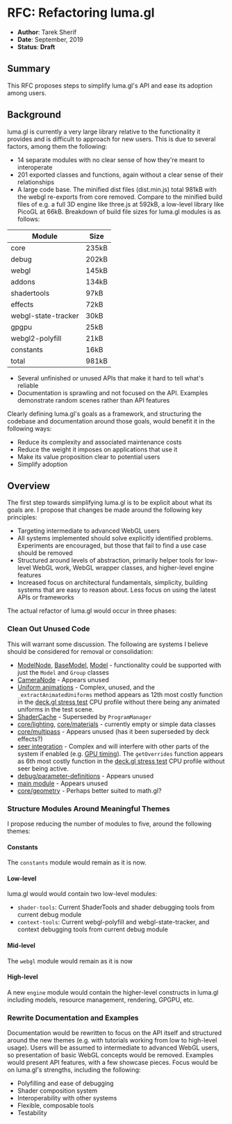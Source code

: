 # RFC: Refactoring luma.gl

* **Author**: Tarek Sherif
* **Date**: September, 2019
* **Status**: **Draft**


## Summary

This RFC proposes steps to simplify luma.gl's API and ease its adoption among users.


## Background

luma.gl is currently a very large library relative to the functionality it provides and is difficult to approach for new users. This is due to several factors, among them the following:
- 14 separate modules with no clear sense of how they're meant to interoperate
- 201 exported classes and functions, again without a clear sense of their relationships
- A large code base. The minified dist files (dist.min.js) total 981kB with the webgl re-exports from core removed. Compare to the minified build files of e.g. a full 3D engine like three.js at 592kB, a low-level library like PicoGL at 66kB. Breakdown of build file sizes for luma.gl modules is as follows:

| Module      | Size |
| ----------- | ----------- |
|core|235kB|
|debug|202kB|
|webgl|145kB|
|addons|134kB|
|shadertools|97kB|
|effects|72kB|
|webgl-state-tracker|30kB|
|gpgpu|25kB|
|webgl2-polyfill|21kB|
|constants|16kB|
|total|981kB|

- Several unfinished or unused APIs that make it hard to tell what's reliable
- Documentation is sprawling and not focused on the API. Examples demonstrate random scenes rather than API features

Clearly defining luma.gl's goals as a framework, and structuring the codebase and documentation around those goals, would benefit it in the following ways:
- Reduce its complexity and associated maintenance costs
- Reduce the weight it imposes on applications that use it
- Make its value proposition clear to potential users
- Simplify adoption

## Overview

The first step towards simplifying luma.gl is to be explicit about what its goals are. I propose that changes be made around the following key principles:
- Targeting intermediate to advanced WebGL users
- All systems implemented should solve explicitly identified problems. Experiments are encouraged, but those that fail to find a use case should be removed
- Structured around levels of abstraction, primarily helper tools for low-level WebGL work, WebGL wrapper classes, and higher-level engine features
- Increased focus on architectural fundamentals, simplicity, building systems that are easy to reason about. Less focus on using the latest APIs or frameworks


The actual refactor of luma.gl would occur in three phases:

### Clean Out Unused Code

This will warrant some discussion. The following are systems I believe should be considered for removal or consolidation:
- [ModelNode](https://github.com/uber/luma.gl/blob/7.2-release/modules/core/src/scenegraph/nodes/model-node.js), [BaseModel](https://github.com/uber/luma.gl/blob/7.2-release/modules/core/src/lib/base-model.js), [Model](https://github.com/uber/luma.gl/blob/7.2-release/modules/core/src/lib/model.js) - functionality could be supported with just the `Model` and `Group` classes
- [CameraNode](https://github.com/uber/luma.gl/blob/7.2-release/modules/core/src/scenegraph/nodes/camera-node.js) - Appears unused
- [Uniform animations](https://github.com/uber/luma.gl/blob/7.2-release/modules/core/src/lib/base-model.js#L280-L333) - Complex, unused, and the `_extractAnimatedUniforms` method appears as 12th most costly function in the [deck.gl stress test](https://github.com/uber/deck.gl/tree/master/test/apps/stress-tests) CPU profile without there being any animated uniforms in the test scene.
- [ShaderCache](https://github.com/uber/luma.gl/blob/7.2-release/modules/core/src/lib/shader-cache.js) - Superseded by `ProgramManager`
- [core/lighting](https://github.com/uber/luma.gl/blob/7.2-release/modules/core/src/lighting/light-source.js), [core/materials](https://github.com/uber/luma.gl/tree/7.2-release/modules/core/src/materials) - currently empty or simple data classes
- [core/multipass](https://github.com/uber/luma.gl/tree/7.2-release/modules/core/src/multipass) - Appears unused (has it been superseded by deck effects?)
- [seer integration](https://github.com/uber/luma.gl/blob/7.2-release/modules/core/src/debug/seer-integration.js) - Complex and will interfere with other parts of the system if enabled (e.g. [GPU timing](https://github.com/uber/luma.gl/blob/7.2-release/modules/core/src/lib/base-model.js#L337-L376)). The `getOverrides` function appears as 6th most costly function in the [deck.gl stress test](https://github.com/uber/deck.gl/tree/master/test/apps/stress-tests) CPU profile without seer being active.
- [debug/parameter-definitions](https://github.com/uber/luma.gl/blob/7.2-release/modules/debug/src/webgl-api-tracing/parameter-definitions.js) - Appears unused
- [main module](https://github.com/uber/luma.gl/tree/7.2-release/modules/main) - Appears unused
- [core/geometry](https://github.com/uber/luma.gl/tree/7.2-release/modules/core/src/geometries) - Perhaps better suited to math.gl?

### Structure Modules Around Meaningful Themes

I propose reducing the number of modules to five, around the following themes:

#### Constants

The `constants` module would remain as it is now.

#### Low-level

luma.gl would would contain two low-level modules:
- `shader-tools`: Current ShaderTools and shader debugging tools from current debug module
- `context-tools`: Current webgl-polyfill and webgl-state-tracker, and context debugging tools from current debug module

#### Mid-level

The `webgl` module would remain as it is now

#### High-level

A new `engine` module would contain the higher-level constructs in luma.gl including models, resource management, rendering, GPGPU, etc.

### Rewrite Documentation and Examples

Documentation would be rewritten to focus on the API itself and structured around the new themes (e.g. with tutorials working from low to high-level usage). Users will be assumed to intermediate to advanced WebGL users, so presentation of basic WebGL concepts would be removed. Examples would present API features, with a few showcase pieces. Focus would be on luma.gl's strengths, including the following:
- Polyfilling and ease of debugging
- Shader composition system
- Interoperability with other systems
- Flexible, composable tools
- Testability

